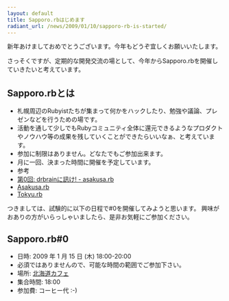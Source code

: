 ```yaml
---
layout: default
title: Sapporo.rbはじめます
radiant_url: /news/2009/01/10/sapporo-rb-is-started/
---
```

新年あけましておめでとうございます。今年もどうぞ宜しくお願いいたします。

さっそくですが、定期的な開発交流の場として、今年からSapporo.rbを開催していきたいと考えています。

## Sapporo.rbとは

- 札幌周辺のRubyistたちが集まって何かをハックしたり、勉強や議論、プレゼンなどを行うための場です。
- 活動を通して少しでもRubyコミュニティ全体に還元できるようなプロダクトやノウハウ等の成果を残していくことができたらいいなぁ、と考えています。
- 参加に制限はありません。どなたでもご参加出来ます。
- 月に一回、決まった時間に開催を予定しています。
- 参考
 - [第0回: drbrainに訊け! - asakusa.rb](http://qwik.jp/asakusarb/000_Log.html)
 - [Asakusa.rb](http://qwik.jp/asakusarb)
 - [Tokyu.rb](http://qwik.jp/tokyurb/)

つきましては、試験的に以下の日程で#0を開催してみようと思います。
興味がおありの方がいらっしゃいましたら、是非お気軽にご参加ください。

## Sapporo.rb#0

- 日時: 2009 年 1 月 15 日 (木) 18:00-20:00
 - 必須ではありませんので、可能な時間の範囲でご参加下さい。
- 場所: [北海道カフェ](http://www.hokaba.com/)
- 集合時間: 18:00
- 参加費: コーヒー代 :-)
